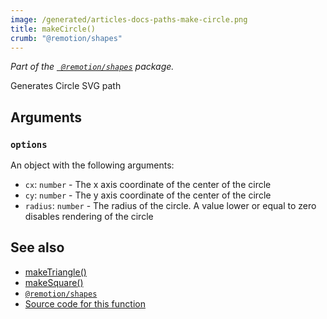 ```yaml
---
image: /generated/articles-docs-paths-make-circle.png
title: makeCircle()
crumb: "@remotion/shapes"
---
```


_Part of the [` @remotion/shapes`](/docs/shapes) package._

Generates Circle SVG path


## Arguments

### `options`
An object with the following arguments:

- `cx`: `number` - The x axis coordinate of the center of the circle
- `cy`: `number` - The y axis coordinate of the center of the circle
- `radius`: `number` - The radius of the circle. A value lower or equal to zero disables rendering of the circle



## See also
- [makeTriangle()](/docs/paths/make-triangle)
- [makeSquare()](/docs/paths/make-square)
- [`@remotion/shapes`](/docs/paths)
- [Source code for this function](https://github.com/remotion-dev/remotion/blob/main/packages/paths/src/make-triangle.tsx)
